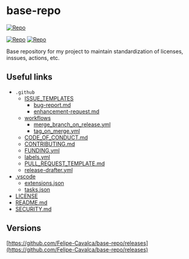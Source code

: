# base-repo

[![Repo](https://img.shields.io/badge/Repo-Base-blue)](./)

[![Repo](https://img.shields.io/badge/Language-git-green)](./)
[![Repo](https://img.shields.io/badge/Language-sh-green)](./)

Base repository for my project to maintain standardization of licenses, inssues, actions, etc.

## Useful links

* `.github`
  * [ISSUE_TEMPLATES](.github/ISSUE_TEMPLATE/)
    * [bug-report.md](.github/ISSUE_TEMPLATE/bug-report.md)
    * [enhancement-request.md](.github/ISSUE_TEMPLATE/enhancement-request.md)
  * [workflows](.github/workflows/)
    * [merge_branch_on_release.yml](.github/workflows/merge_branch_on_release.yml)
    * [tag_on_merge.yml](.github/workflows/tag_on_merge.yml)
  * [CODE_OF_CONDUCT.md](.github/CODE_OF_CONDUCT.md)
  * [CONTRIBUTING.md](.github/CONTRIBUTING.md)
  * [FUNDING.yml](.github/FUNDING.yml)
  * [labels.yml](.github/labels.yml)
  * [PULL_REQUEST_TEMPLATE.md](.github/PULL_REQUEST_TEMPLATE.md)
  * [release-drafter.yml](.github/release-drafter.yml)
* [.vscode](.vscode/)
  * [extensions.json](.vscode/extensions.json)
  * [tasks.json](.vscode/tasks.json)
* [LICENSE](LICENSE)
* [README.md](README.md)
* [SECURITY.md](SECURITY.md)

## Versions

[https://github.com/Felipe-Cavalca/base-repo/releases](https://github.com/Felipe-Cavalca/base-repo/releases)
